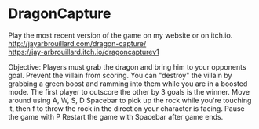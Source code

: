 # DragonCapture
Play the most recent version of the game on my website or on itch.io.  
http://jayarbrouillard.com/dragon-capture/  
https://jay-arbrouillard.itch.io/dragoncapturev1  

Objective: Players must grab the dragon and bring him to your opponents goal. Prevent the villain from scoring. You can "destroy" the villain by grabbing a green boost and ramming into them while you are in a boosted mode. The first player to outscore the other by 3 goals is the winner.
Move around using A, W, S, D
Spacebar to pick up the rock while you're touching it, then f to throw the rock in the direction your character is facing.
Pause the game with P
Restart the game with Spacebar after game ends.

